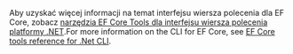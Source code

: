 <span data-ttu-id="9aaad-101">Aby uzyskać więcej informacji na temat interfejsu wiersza polecenia dla EF Core, zobacz [narzędzia EF Core Tools dla interfejsu wiersza polecenia platformy .NET](/ef/core/miscellaneous/cli/dotnet).</span><span class="sxs-lookup"><span data-stu-id="9aaad-101">For more information on the CLI for EF Core, see [EF Core tools reference for .Net CLI](/ef/core/miscellaneous/cli/dotnet).</span></span>